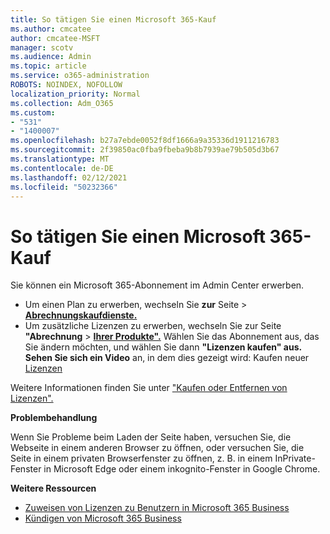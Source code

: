 ```yaml
---
title: So tätigen Sie einen Microsoft 365-Kauf
ms.author: cmcatee
author: cmcatee-MSFT
manager: scotv
ms.audience: Admin
ms.topic: article
ms.service: o365-administration
ROBOTS: NOINDEX, NOFOLLOW
localization_priority: Normal
ms.collection: Adm_O365
ms.custom:
- "531"
- "1400007"
ms.openlocfilehash: b27a7ebde0052f8df1666a9a35336d1911216783
ms.sourcegitcommit: 2f39850ac0fba9fbeba9b8b7939ae79b505d3b67
ms.translationtype: MT
ms.contentlocale: de-DE
ms.lasthandoff: 02/12/2021
ms.locfileid: "50232366"
---
```

# <a name="how-to-make-a-microsoft-365-purchase"></a>So tätigen Sie einen Microsoft 365-Kauf

Sie können ein Microsoft 365-Abonnement im Admin Center erwerben.
  
- Um einen Plan zu erwerben, wechseln Sie **zur** Seite \> **[Abrechnungskaufdienste.](https://go.microsoft.com/fwlink/p/?linkid=868433)**
- Um zusätzliche Lizenzen zu erwerben, wechseln Sie zur Seite **"Abrechnung** \> **[Ihrer Produkte".](https://go.microsoft.com/fwlink/p/?linkid=842054)** Wählen Sie das Abonnement aus, das Sie ändern möchten, und wählen Sie dann **"Lizenzen kaufen" aus.**
**Sehen Sie sich ein Video** an, in dem dies gezeigt wird: Kaufen neuer [Lizenzen](https://go.microsoft.com/fwlink/p/?linkid=2154857)
  
Weitere Informationen finden Sie unter ["Kaufen oder Entfernen von Lizenzen".](https://docs.microsoft.com/microsoft-365/commerce/licenses/buy-licenses)

**Problembehandlung**

Wenn Sie Probleme beim Laden der Seite haben, versuchen Sie, die Webseite in einem anderen Browser zu öffnen, oder versuchen Sie, die Seite in einem privaten Browserfenster zu öffnen, z. B. in einem InPrivate-Fenster in Microsoft Edge oder einem inkognito-Fenster in Google Chrome.

**Weitere Ressourcen**
  
- [Zuweisen von Lizenzen zu Benutzern in Microsoft 365 Business](https://docs.microsoft.com/microsoft-365/admin/add-users/add-users)
- [Kündigen von Microsoft 365 Business](https://docs.microsoft.com/microsoft-365/commerce/subscriptions/cancel-your-subscription)